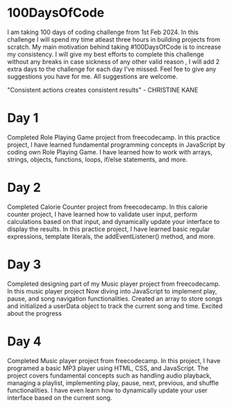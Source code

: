 # 100DaysOfCode

I am taking 100 days of coding challenge from 1st Feb 2024. In this challenge I will spend my time atleast three hours in building projects from scratch. My main motivation behind taking #100DaysOfCode is to increase my consistency. I will give my best efforts to complete this challenge without any breaks in case sickness of any other valid reason , I will add 2 extra days to the challenge for each day I've missed. Feel fee to give any suggestions you have for me. All suggestions are welcome.

"Consistent actions creates consistent results" - CHRISTINE KANE


# Day 1

Completed Role Playing Game project from freecodecamp. In this practice project, I have learned fundamental programming concepts in JavaScript by coding own Role Playing Game. I have learned how to work with arrays, strings, objects, functions, loops, if/else statements, and more.

# Day 2

Completed Calorie Counter project from freecodecamp. In this calorie counter project, I have learned how to validate user input, perform calculations based on that input, and dynamically update your interface to display the results. In this practice project, I have learned basic regular expressions, template literals, the addEventListener() method, and more.

# Day 3

Completed designing part of my Music player project from freecodecamp. In this music player project Now diving into JavaScript to implement play, pause, and song navigation functionalities. Created an array to store songs and initialized a userData object to track the current song and time. Excited about the progress

# Day 4

Completed Music player project from freecodecamp. In this project, I have programed a basic MP3 player using HTML, CSS, and JavaScript. The project covers fundamental concepts such as handling audio playback, managing a playlist, implementing play, pause, next, previous, and shuffle functionalities. I have even learn how to dynamically update your user interface based on the current song.